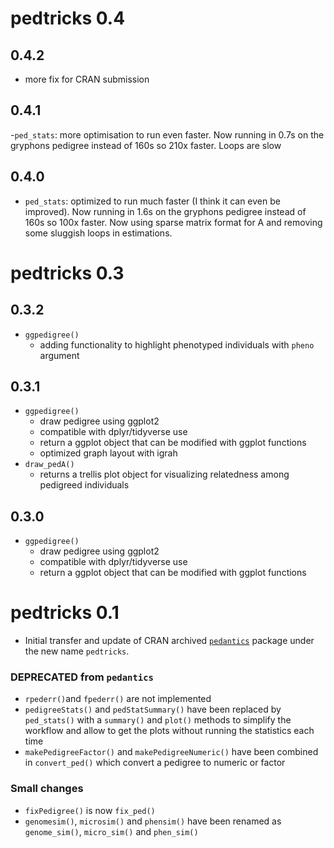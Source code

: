 # pedtricks 0.4

## 0.4.2

- more fix for CRAN submission

## 0.4.1

-`ped_stats`: more optimisation to run even faster.  Now running in 0.7s on the gryphons pedigree instead of 160s so 210x faster. Loops are slow


## 0.4.0

- `ped_stats`: optimized to run much faster (I think it can even be improved).  Now running in 1.6s on the gryphons pedigree instead of 160s so 100x faster. Now using sparse matrix format for A and removing some sluggish loops in estimations.

# pedtricks 0.3

## 0.3.2

- `ggpedigree()`
  - adding functionality to highlight phenotyped individuals with `pheno` argument

## 0.3.1

- `ggpedigree()`
  - draw pedigree using ggplot2
  - compatible with dplyr/tidyverse use
  - return a ggplot object that can be modified with ggplot functions
  - optimized graph layout with igrah
- `draw_pedA()`
  - returns a trellis plot object for visualizing relatedness among pedigreed individuals

## 0.3.0

- `ggpedigree()`
  - draw pedigree using ggplot2
  - compatible with dplyr/tidyverse use
  - return a ggplot object that can be modified with ggplot functions


# pedtricks 0.1

- Initial transfer and update of CRAN archived [`pedantics`](https://CRAN.R-project.org/package=pedantics) package under the new name `pedtricks`.

### DEPRECATED from `pedantics`

- `rpederr()`and `fpederr()` are  not implemented
- `pedigreeStats()` and `pedStatSummary()` have been replaced by `ped_stats()` with a `summary()` and `plot()` methods to simplify the workflow and allow to get the plots without running the statistics each time
- `makePedigreeFactor()` and `makePedigreeNumeric()` have been combined in `convert_ped()` which convert a pedigree to numeric or factor
      
### Small changes

- `fixPedigree()` is now `fix_ped()`
- `genomesim()`, `microsim()` and `phensim()` have been renamed as `genome_sim()`, `micro_sim()` and `phen_sim()`

